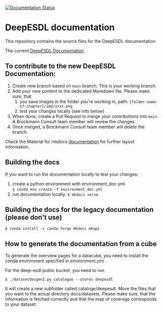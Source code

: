 [![Documentation Status](https://readthedocs.org/projects/deepesdl/badge/?version=latest)](https://deepesdl.readthedocs.io/en/latest/?badge=latest)

# DeepESDL documentation

This repository contains the source files for the DeepESDL documentation.

The current [DeepESDL Documentation](https://earthsystemdatalab.net/).

## To contribute to the new DeepESDL Documentation:
1. Create new branch based on `main` branch. This is your working branch.
2. Add your new content to the dedicated Markdown file. Please make sure, that
   1. you save images in the folder you're working in,
      path: `{folder-name-of-chapter}/img/xxxx.png`
   2. test your changes locally (see info below)
3. When done, create a Pull Request to merge your contributions into `main`. 
   A Brockmann Consult team member will review the changes.
4. Once merged, a Brockmann Consult team member will delete the branch.


Check the Material for mkdocs 
[documentation](https://squidfunk.github.io/mkdocs-material/setup/) for 
further layout information.

## Building the docs
If you want to run the documentation locally to test your changes:

1. create a python environment with environment_doc.yml   
   `$ conda env create -f environment_doc.yml`
2. run documentation locally: `$ mkdocs serve`



## Building the docs for the legacy documentation (please don't use)

    $ conda install -c conda-forge mkdocs mkapi

## How to generate the documentation from a cube

To generate the overview pages for a datacube, you need to install the 
conda environment specified in environment.yml .

For the deep-esdl public bucket, you need to run 

    $ ./datasetdocgen2.py catalogue --stores deepesdl

It will create a new subfolder called cataloge/deepesdl. Move the files 
that you want to the actual directory docs/datasets. Please make sure, that 
the information is fetched correctly and that the map of coverage 
corresponds to your dataset. 
